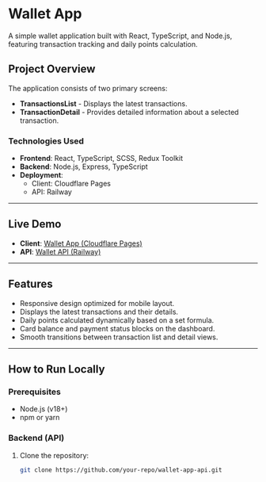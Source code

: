 # Wallet App

A simple wallet application built with React, TypeScript, and Node.js, featuring transaction tracking and daily points calculation.

## Project Overview

The application consists of two primary screens:
- **TransactionsList** - Displays the latest transactions.
- **TransactionDetail** - Provides detailed information about a selected transaction.

### Technologies Used
- **Frontend**: React, TypeScript, SCSS, Redux Toolkit
- **Backend**: Node.js, Express, TypeScript
- **Deployment**: 
  - Client: Cloudflare Pages
  - API: Railway

---

## Live Demo
- **Client**: [Wallet App (Cloudflare Pages)](https://wallet-app-test.pages.dev/)
- **API**: [Wallet API (Railway)](https://walletapptest-production.up.railway.app/)

---

## Features
- Responsive design optimized for mobile layout.
- Displays the latest transactions and their details.
- Daily points calculated dynamically based on a set formula.
- Card balance and payment status blocks on the dashboard.
- Smooth transitions between transaction list and detail views.

---

## How to Run Locally
### Prerequisites
- Node.js (v18+)
- npm or yarn

### Backend (API)
1. Clone the repository:
   ```bash
   git clone https://github.com/your-repo/wallet-app-api.git

